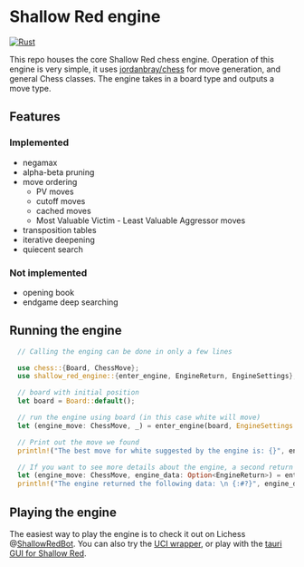 # Shallow Red engine

[![Rust](https://github.com/15jgme/shallow_red_engine/actions/workflows/rust.yml/badge.svg)](https://github.com/15jgme/shallow_red_engine/actions/workflows/rust.yml)

This repo houses the core Shallow Red chess engine. Operation of this engine is very simple, it uses [jordanbray/chess](https://github.com/jordanbray/chess) for move generation, and general Chess classes. The engine takes in a board type and outputs a move type.

## Features 
### Implemented
- negamax
- alpha-beta pruning
- move ordering
  - PV moves 
  - cutoff moves
  - cached moves
  - Most Valuable Victim - Least Valuable Aggressor moves
- transposition tables
- iterative deepening
- quiecent search

### Not implemented
- opening book
- endgame deep searching

## Running the engine
```rust
  // Calling the enging can be done in only a few lines

  use chess::{Board, ChessMove};
  use shallow_red_engine::{enter_engine, EngineReturn, EngineSettings};

  // board with initial position
  let board = Board::default();

  // run the engine using board (in this case white will move)
  let (engine_move: ChessMove, _) = enter_engine(board, EngineSettings::default());

  // Print out the move we found
  println!("The best move for white suggested by the engine is: {}", engine_move.to_string());

  // If you want to see more details about the engine, a second return of type EngineReturn is provided
  let (engine_move: ChessMove, engine_data: Option<EngineReturn>) = enter_engine(board, EngineSettings::default()).await;
  println!("The engine returned the following data: \n {:#?}", engine_data.unwrap())

```

## Playing the engine
The easiest way to play the engine is to check it out on Lichess @[ShallowRedBot](https://lichess.org/@/ShallowRedBot). You can also try the [UCI wrapper](https://github.com/15jgme/uci-shallow-red), or play with the [tauri GUI for Shallow Red](https://github.com/15jgme/shallow-red/releases).
